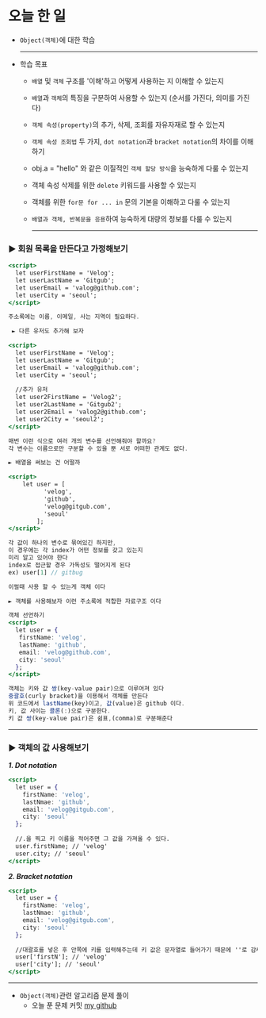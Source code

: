 # 오늘 한 일

- `Object(객체)`에 대한 학습

    ---

- 학습 목표
    - `배열` 및 `객체` 구조를 '이해'하고 어떻게 사용하는 지 이해할 수 있는지
    - `배열`과 `객체`의 특징을 구분하여 사용할 수 있는지 (순서를 가진다, 의미를 가진다)
    - `객체 속성(property)`의 추가, 삭제, 조회를 자유자재로 할 수 있는지
    - `객체 속성 조회법` 두 가지, `dot notation`과 `bracket notation`의 차이를 이해하기
    - obj.a = "hello" 와 같은 이질적인 `객체 할당 방식`을 능숙하게 다룰 수 있는지
    - 객체 속성 삭제를 위한 `delete` 키워드를 사용할 수 있는지
    - 객체를 위한 `for문 for ... in` 문의 기본을 이해하고 다룰 수 있는지
    - `배열과 객체, 반복문을 응용`하여 능숙하게 대량의 정보를 다룰 수 있는지

        ---

### ► 회원 목록을 만든다고 가정해보기

```jsx
<script>
  let userFirstName = 'Velog';
  let userLastName = 'Gitgub';
  let userEmail = 'valog@github.com';
  let userCity = 'seoul';
</script>

주소록에는 이름, 이메일, 사는 지역이 필요하다.

 ► 다른 유저도 추가해 보자

<script>
  let userFirstName = 'Velog';
  let userLastName = 'Gitgub';
  let userEmail = 'valog@github.com';
  let userCity = 'seoul';
  
  //추가 유저
  let user2FirstName = 'Velog2';
  let user2LastName = 'Gitgub2';
  let user2Email = 'valog2@github.com';
  let user2City = 'seoul2';
</script>

매번 이런 식으로 여러 개의 변수를 선언해줘야 할까요?
각 변수는 이름으로만 구분할 수 있을 뿐 서로 어떠한 관계도 없다.

► 배열을 써보는 건 어떨까

<script>
	let user = [
          'velog',
          'github',
          'velog@gitgub.com',
          'seoul'
    	];
</script>

각 값이 하나의 변수로 묶여있긴 하지만,
이 경우에는 각 index가 어떤 정보를 갖고 있는지
미리 알고 있어야 한다
index로 접근할 경우 가독성도 떨어지게 된다
ex) user[1] // gitbug

이럴때 사용 할 수 있는게 객체 이다

► 객체를 사용해보자 이런 주소록에 적합한 자료구조 이다

객체 선언하기
<script>
  let user = { 
   firstName: 'velog',
   lastName: 'github',
   email: 'velog@github.com',
   city: 'seoul'
  };
</script>

객체는 키와 값 쌍(key-value pair)으로 이루어져 있다
중괄호(curly bracket)을 이용해서 객체를 만든다
위 코드에서 lastName(key)이고, 값(value)은 github 이다.
키, 값 사이는 콜론(:)으로 구분한다.
키 값 쌍(key-value pair)은 쉼표,(comma)로 구분해준다
```

---

### ► 객체의 값 사용해보기

***1. Dot notation***

```jsx
<script>
  let user = {
    firstName: 'velog',
    lastNmae: 'github',
    email: 'velog@gitgub.com',
    city: 'seoul'
  };
  
  //.을 찍고 키 이름을 적어주면 그 값을 가져올 수 있다.
  user.firstName; // 'velog'
  user.city; // 'seoul'
</script>
```

***2. Bracket notation***

```jsx
<script>
  let user = {
    firstName: 'velog',
    lastNmae: 'github',
    email: 'velog@gitgub.com',
    city: 'seoul'
  };
  
  //대괄호를 넣은 후 안쪽에 키를 입력해주는데 키 값은 문자열로 들어가기 때문에 ''로 감싸줘야 한다
  user['firstN']; // 'velog'
  user['city']; // 'seoul'
</script>
```

---

- `Object(객체)`관련 알고리즘 문제 풀이
    - 오늘 푼 문제 커밋 [my github](https://github.com/feelslikemmmm/CodingTest)